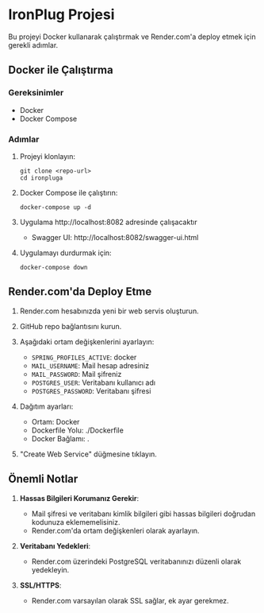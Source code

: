 # IronPlug Projesi

Bu projeyi Docker kullanarak çalıştırmak ve Render.com'a deploy etmek için gerekli adımlar.

## Docker ile Çalıştırma

### Gereksinimler
- Docker
- Docker Compose

### Adımlar

1. Projeyi klonlayın:
   ```
   git clone <repo-url>
   cd ironpluga
   ```

2. Docker Compose ile çalıştırın:
   ```
   docker-compose up -d
   ```

3. Uygulama http://localhost:8082 adresinde çalışacaktır
   - Swagger UI: http://localhost:8082/swagger-ui.html

4. Uygulamayı durdurmak için:
   ```
   docker-compose down
   ```

## Render.com'da Deploy Etme

1. Render.com hesabınızda yeni bir web servis oluşturun.
2. GitHub repo bağlantısını kurun.
3. Aşağıdaki ortam değişkenlerini ayarlayın:
   - `SPRING_PROFILES_ACTIVE`: docker
   - `MAIL_USERNAME`: Mail hesap adresiniz
   - `MAIL_PASSWORD`: Mail şifreniz
   - `POSTGRES_USER`: Veritabanı kullanıcı adı
   - `POSTGRES_PASSWORD`: Veritabanı şifresi

4. Dağıtım ayarları:
   - Ortam: Docker
   - Dockerfile Yolu: ./Dockerfile
   - Docker Bağlamı: .

5. "Create Web Service" düğmesine tıklayın.

## Önemli Notlar

1. **Hassas Bilgileri Korumanız Gerekir**: 
   - Mail şifresi ve veritabanı kimlik bilgileri gibi hassas bilgileri doğrudan kodunuza eklememelisiniz.
   - Render.com'da ortam değişkenleri olarak ayarlayın.

2. **Veritabanı Yedekleri**:
   - Render.com üzerindeki PostgreSQL veritabanınızı düzenli olarak yedekleyin.

3. **SSL/HTTPS**:
   - Render.com varsayılan olarak SSL sağlar, ek ayar gerekmez.